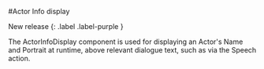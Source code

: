 #Actor Info display

New release
{: .label .label-purple }


The ActorInfoDisplay component is used for displaying an Actor's Name and Portrait at runtime, above relevant dialogue text, such as via the Speech action.
